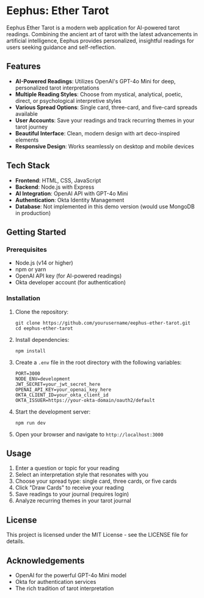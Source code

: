 # Eephus: Ether Tarot

Eephus Ether Tarot is a modern web application for AI-powered tarot readings. Combining the ancient art of tarot with the latest advancements in artificial intelligence, Eephus provides personalized, insightful readings for users seeking guidance and self-reflection.

## Features

- **AI-Powered Readings**: Utilizes OpenAI's GPT-4o Mini for deep, personalized tarot interpretations
- **Multiple Reading Styles**: Choose from mystical, analytical, poetic, direct, or psychological interpretive styles
- **Various Spread Options**: Single card, three-card, and five-card spreads available
- **User Accounts**: Save your readings and track recurring themes in your tarot journey
- **Beautiful Interface**: Clean, modern design with art deco-inspired elements
- **Responsive Design**: Works seamlessly on desktop and mobile devices

## Tech Stack

- **Frontend**: HTML, CSS, JavaScript
- **Backend**: Node.js with Express
- **AI Integration**: OpenAI API with GPT-4o Mini
- **Authentication**: Okta Identity Management
- **Database**: Not implemented in this demo version (would use MongoDB in production)

## Getting Started

### Prerequisites

- Node.js (v14 or higher)
- npm or yarn
- OpenAI API key (for AI-powered readings)
- Okta developer account (for authentication)

### Installation

1. Clone the repository:
   ```
   git clone https://github.com/yourusername/eephus-ether-tarot.git
   cd eephus-ether-tarot
   ```

2. Install dependencies:
   ```
   npm install
   ```

3. Create a `.env` file in the root directory with the following variables:
   ```
   PORT=3000
   NODE_ENV=development
   JWT_SECRET=your_jwt_secret_here
   OPENAI_API_KEY=your_openai_key_here
   OKTA_CLIENT_ID=your_okta_client_id
   OKTA_ISSUER=https://your-okta-domain/oauth2/default
   ```

4. Start the development server:
   ```
   npm run dev
   ```

5. Open your browser and navigate to `http://localhost:3000`

## Usage

1. Enter a question or topic for your reading
2. Select an interpretation style that resonates with you
3. Choose your spread type: single card, three cards, or five cards
4. Click "Draw Cards" to receive your reading
5. Save readings to your journal (requires login)
6. Analyze recurring themes in your tarot journal

## License

This project is licensed under the MIT License - see the LICENSE file for details.

## Acknowledgements

- OpenAI for the powerful GPT-4o Mini model
- Okta for authentication services
- The rich tradition of tarot interpretation